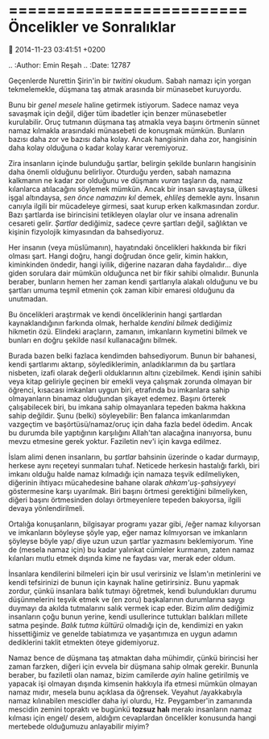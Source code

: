 =========================
Öncelikler ve Sonralıklar
=========================

:date: 2014-11-23 03:41:51 +0200

.. :Author: Emin Reşah
.. :Date:   12787

Geçenlerde Nurettin Şirin'in bir *twitini* okudum. Sabah namazı için
yorgan tekmelemekle, düşmana taş atmak arasında bir münasebet kuruyordu.

Bunu bir *genel mesele* haline getirmek istiyorum. Sadece namaz veya
savaşmak için değil, diğer tüm ibadetler için benzer münasebetler
kurulabilir. Oruç tutmanın düşmana taş atmakla veya başını örtmenin
sünnet namaz kılmakla arasındaki münasebeti de konuşmak mümkün. Bunların
bazısı daha zor ve bazısı daha kolay. Ancak hangisinin daha zor,
hangisinin daha kolay olduğuna o kadar kolay karar veremiyoruz.

Zira insanların içinde bulunduğu şartlar, belirgin şekilde bunların
hangisinin daha önemli olduğunu belirliyor. Oturduğu yerden, sabah
namazına kalkmanın ne kadar zor olduğunu ve düşmanı *vuran* taşların da,
namaz kılanlarca atılacağını söylemek mümkün. Ancak bir insan
savaştaysa, ülkesi işgal altındaysa, *sen önce namazını kıl* demek,
*ehlileş* demekle aynı. İnsanın canıyla ilgili bir mücadeleye girmesi,
saat kurup erken kalkmasından zordur. Bazı şartlarda ise birincisini
tetikleyen olaylar olur ve insana adrenalin cesareti gelir. *Şartlar*
dediğimiz, sadece çevre şartları değil, sağlıktan ve kişinin fizyolojik
kimyasından da bahsediyoruz.

Her insanın (veya müslümanın), hayatındaki öncelikleri hakkında bir
fikri olması şart. Hangi doğru, hangi doğrudan önce gelir, kimin hakkın,
kiminkinden öndedir, hangi iyilik, diğerine nazaran daha faydalıdır...
diye giden sorulara dair mümkün olduğunca net bir fikir sahibi
olmalıdır. Bununla beraber, bunların hemen her zaman kendi şartlarıyla
alakalı olduğunu ve bu şartları umuma teşmil etmenin çok zaman kibir
emaresi olduğunu da unutmadan.

Bu öncelikleri araştırmak ve kendi önceliklerinin hangi şartlardan
kaynaklandığının farkında olmak, herhalde *kendini bilmek* dediğimiz
hikmetin özü. Elindeki araçların, zamanın, imkanların kıymetini bilmek
ve bunları en doğru şekilde nasıl kullanacağını bilmek.

Burada bazen belki fazlaca kendimden bahsediyorum. Bunun bir bahanesi,
kendi şartlarımı aktarıp, söylediklerimin, anladıklarımın da bu şartlara
nisbeten, izafi olarak değerli olduklarının altını çizebilmek. Kendi
işinin sahibi veya kitap geliriyle geçinen bir emekli veya çalışmak
zorunda olmayan bir öğrenci, kısacası imkanları uygun biri, etrafında bu
imkanlara sahip olmayanların binamaz olduğundan şikayet edemez. Başını
örterek çalışabilecek biri, bu imkana sahip olmayanlara tepeden bakma
hakkına sahip değildir. Şunu (belki) söyleyebilir: Ben falanca
imkanlarımdan vazgeçtim ve başörtüsü/namaz/oruç için daha fazla bedel
ödedim. Ancak bu durumda bile yaptığının karşılığını Allah'tan alacağına
inanıyorsa, bunu mevzu etmesine gerek yoktur. Faziletin nev'i için kavga
edilmez.

İslam alimi denen insanların, bu *şartlar* bahsinin üzerinde o kadar
durmayıp, herkese aynı reçeteyi sunmaları tuhaf. Neticede herkesin
hastalığı farklı, biri imkanı olduğu halde namaz kılmadığı için namaza
teşvik edilmeliyken, diğerinin ihtiyacı mücahedesine bahane olarak
*ahkam'uş-şahsiyyeyi* göstermesine karşı uyarılmak. Biri başını örtmesi
gerektiğini bilmeliyken, diğeri başını örtmesinden dolayı örtmeyenlere
tepeden bakıyorsa, ilgili devaya yönlendirilmeli.

Ortalığa konuşanların, bilgisayar programı yazar gibi, /eğer namaz
kılıyorsan ve imkanların böyleyse şöyle yap, eğer namaz kılmıyorsan ve
imkanların şöyleyse böyle yap/ diye uzun uzun şartlar yazmasını
beklemiyorum. Yine de (mesela namaz için) bu kadar yalınkat cümleler
kurmanın, zaten namaz kılanları mutlu etmek dışında kime ne faydası var,
merak eder oldum.

İnsanlara kendilerini bilmeleri için bir usul verirsiniz ve İslam'ın
metinlerini ve kendi tefsirinizi de bunun için kaynak haline
getirirsiniz. Bunu yapmak zordur, çünkü insanlara balık tutmayı
öğretmek, kendi bulundukları durumu düşünmelerini teşvik etmek ve (en
zoru) başkalarının durumlarına saygı duymayı da akılda tutmalarını salık
vermek icap eder. Bizim *alim* dediğimiz insanların çoğu bunun yerine,
kendi usullerince tuttukları balıkları millete satma peşinde. *Balık
tutma kültürü* olmadığı için de, kendimizi en yakın hissettiğimiz ve
genelde tabiatımıza ve yaşantımıza en uygun adamın dediklerini taklit
etmekten öteye gidemiyoruz.

Namaz bence de düşmana taş atmaktan daha mühimdir, çünkü birincisi her
zaman farzken, diğeri için evvela bir düşmana sahip olmak gerekir.
Bununla beraber, bu faziletli olan namaz, bizim camilerde *ayin* haline
getirilmiş ve yapacak işi olmayan dışında kimsenin hakkıyla ifa etmesi
mümkün olmayan namaz mıdır, mesela bunu açıklasa da öğrensek. Veyahut
/ayakkabıyla namaz kılınabilen mescidler daha iyi olurdu, Hz.
Peygamber'in zamanında mescidin zemini topraktı ve bugünkü **tozsuz
halı** merakı insanların namaz kılması için engel/ desem, aldığım
cevaplardan öncelikler konusunda hangi mertebede olduğumuzu anlayabilir
miyim?
